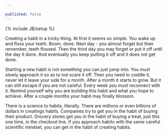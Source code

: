 ```yaml
---

published: false
---
```


{% include JB/setup %}

Creating a habit in a tricky thing. At first it seems so simple. You wake up and floss your teeth. Boom, done. Next day - you almost forget but then remember, teeth flossed. Then the third day you may forget or put it off until the day it done. And eventually you keep putting it off and it does not get done. 

Starting a new habit is not something you can just jump into. You must slowly approach it so as to not scare it off. Then you need to coddle it, never let it leave your side for a month. After a month it starts to grow. But it can still escape if you are not careful. Every week you must reconnect with it. Remind yourself why you are building this habit and what you hope to achieve. After a couple months your habit may finally blossom. 

There is a science to habits, literally. There are millions or even billions of dollars in creatings habits. Companies try to get you in the habit of buying their product. Grocery stores get you in the habit of buying a treat, just this one time, in the checkout line. If you approach habits with the same careful scientific mindset, you can get in the habit of creating habits. 


